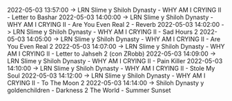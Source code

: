 2022-05-03 13:57:00 -> LRN Slime y Shiloh Dynasty - WHY AM I CRYING II - Letter to Bashar
2022-05-03 14:00:00 -> LRN Slime y Shiloh Dynasty - WHY AM I CRYING II - Are You Even Real 2 - Reverb
2022-05-03 14:02:00 -> LRN Slime y Shiloh Dynasty - WHY AM I CRYING II - Sad Hours 2
2022-05-03 14:05:00 -> LRN Slime y Shiloh Dynasty - WHY AM I CRYING II - Are You Even Real 2
2022-05-03 14:07:00 -> LRN Slime y Shiloh Dynasty - WHY AM I CRYING II - Letter to Jahseh 2 (con ZRobb)
2022-05-03 14:09:00 -> LRN Slime y Shiloh Dynasty - WHY AM I CRYING II - Pain Killer
2022-05-03 14:10:00 -> LRN Slime y Shiloh Dynasty - WHY AM I CRYING II - Stole My Soul
2022-05-03 14:12:00 -> LRN Slime y Shiloh Dynasty - WHY AM I CRYING II - To The Moon 2
2022-05-03 14:14:00 -> Shiloh Dynasty y goldenchildren - Darkness 2 The World - Summer Sunset

